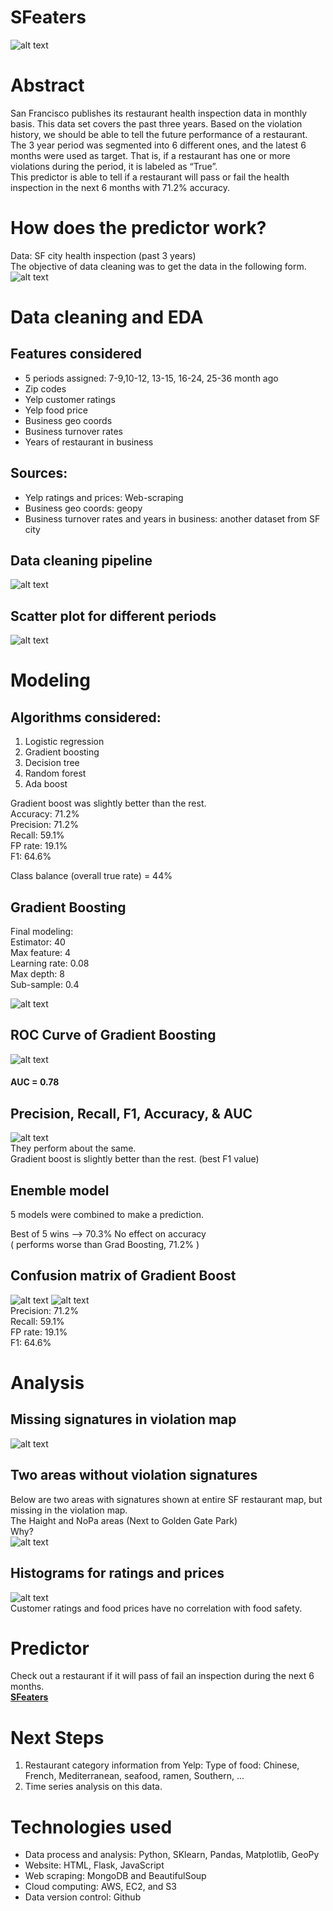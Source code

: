 # SFeaters
![alt text](img/website_header2.png)
# Abstract
San Francisco publishes its restaurant health inspection data in monthly basis. This data set covers the past three years. Based on the violation history, we should be able to tell the future performance of a restaurant.  
The 3 year period was segmented into 6 different ones, and the latest 6 months were used as target. That is, if a restaurant  has one or more violations during the period, it is labeled as “True”.  
This predictor is able to tell if a restaurant will pass or fail the health inspection in the next 6 months with 71.2% accuracy. 
# How does the predictor work?
Data: SF city health inspection (past 3 years)  
The objective of data cleaning was to get the data in the following form.
![alt text](img/time_periods_segmentation.png)
# Data cleaning and EDA
## Features considered  
- 5 periods assigned: 7-9,10-12, 13-15, 16-24, 25-36 month ago  
- Zip codes  
- Yelp customer ratings  
- Yelp food price  
- Business geo coords  
- Business turnover rates  
- Years of restaurant in business
## Sources:
- Yelp ratings and prices: Web-scraping  
- Business geo coords: geopy  
- Business turnover rates and years in business: another dataset from SF city
## Data cleaning pipeline
![alt text](img/pipeline.png)
## Scatter plot for different periods
![alt text](img/scatter_plot.png)
# Modeling
## Algorithms considered:  
1. Logistic regression  
2. Gradient boosting  
3. Decision tree  
4. Random forest  
5. Ada boost  

Gradient boost was slightly better than the rest.  
Accuracy: 71.2%  
Precision: 71.2%  
Recall: 59.1%  
FP rate: 19.1%  
F1: 64.6%  

Class balance (overall true rate) = 44%
## Gradient Boosting  
Final modeling:  
Estimator: 40  
Max feature: 4  
Learning rate: 0.08  
Max depth: 8  
Sub-sample: 0.4  

![alt text](img/grad_boost.png)
## ROC Curve of Gradient Boosting  
![alt text](img/roc_curve2.png)
#### AUC = 0.78
## Precision, Recall, F1, Accuracy, & AUC
![alt text](img/model_comparison.png)  
They perform about the same.  
Gradient boost is slightly better than the rest. (best F1 value) 
## Enemble model
5 models were combined to make a prediction.  
  
Best of 5 wins  -->  70.3% No effect on accuracy  
( performs worse than Grad Boosting, 71.2% )
## Confusion matrix of Gradient Boost
![alt text](img/confusion_matrix_theory.png)
![alt text](img/confusion_matrix_grad_boost.png)  
Precision: 71.2%  
Recall: 59.1%  
FP rate: 19.1%  
F1: 64.6%  
# Analysis
## Missing signatures in violation map
![alt text](img/sf_restaurants_maps.png)
## Two areas without violation signatures 
Below are two areas with signatures shown at entire SF restaurant map, but missing in the violation map.  
The Haight and NoPa areas (Next to Golden Gate Park)  
Why?  
![alt text](img/haight_nopa.png)
## Histograms for ratings and prices  
![alt text](img/rating_price.png)  
Customer ratings and food prices have no correlation with food safety.
# Predictor
Check out a restaurant if it will pass of fail an inspection during the next 6 months.  
<a href="http://sfsafefood.com:3333/sfeaters" rel="nofollow"><strong>SFeaters</strong></a>
# Next Steps
1. Restaurant category information from Yelp:
   Type of food: Chinese, French, Mediterranean, seafood, ramen, Southern,  ...
2. Time series analysis on this data.
# Technologies used
* Data process and analysis: Python, SKlearn, Pandas, Matplotlib, GeoPy  
* Website: HTML, Flask, JavaScript  
* Web scraping: MongoDB and BeautifulSoup  
* Cloud computing: AWS, EC2, and S3  
* Data version control: Github  
